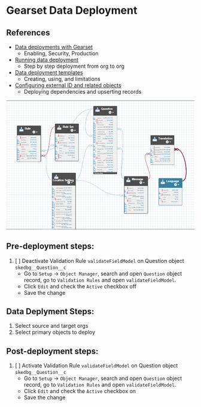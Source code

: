 # Gearset Data Deployment

## References
- [Data deployments with Gearset](https://docs.gearset.com/en/articles/1376661-data-deployments-with-gearset)
    - Enabling, Security, Production
- [Running data deployment](https://docs.gearset.com/en/articles/2529745-running-your-first-data-deployment)
    - Step by step deployment from org to org
- [Data deployment templates](https://docs.gearset.com/en/articles/2529785-using-data-deployment-templates-for-repeatable-data-deployments)
    - Creating, using, and limitations
- [Configuring external ID and related objects](https://docs.gearset.com/en/articles/1613326-configuring-external-id-and-related-objects-for-a-data-deployment)
    - Deploying dependencies and upserting records


![Skedulo-schema-builder-simplified](Skedulo-schema-builder-simplified.png)

## Pre-deployment steps:
1. [ ] Deactivate Validation Rule `validateFieldModel` on Question object `skedbg__Question__c`
    - Go to `Setup` -> `Object Manager`, search and open `Question` object record, go to `Validation Rules` and open `validateFieldModel`.
    - Click `Edit` and check the `Active` checkbox off
    - Save the change

## Data Deplyment Steps:
1. Select source and target orgs
2. Select primary objects to deploy


## Post-deployment steps:
1. [ ] Activate Validation Rule `validateFieldModel` on Question object `skedbg__Question__c`
    - Go to `Setup` -> `Object Manager`, search and open `Question` object record, go to `Validation Rules` and open `validateFieldModel`.
    - Click `Edit` and check the `Active` checkbox on
    - Save the change